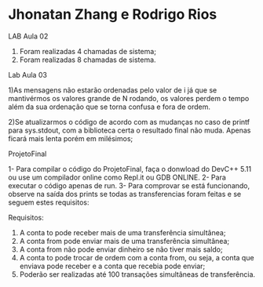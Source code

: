 # Jhonatan Zhang e Rodrigo Rios


LAB Aula 02
1) Foram realizadas 4 chamadas de sistema;
2) Foram realizadas 8 chamadas de sistema.

Lab Aula 03

1)As mensagens não estarão ordenadas pelo valor de i já que se mantivérmos os valores grande de N rodando, os valores perdem o tempo além da sua ordenação que se torna confusa e fora de ordem.

2)Se atualizarmos o código de acordo com as mudanças no caso de printf para sys.stdout, com a biblioteca certa o resultado final não muda. Apenas ficará mais lenta porém em milésimos;


ProjetoFinal

1- Para compilar o código do ProjetoFinal, faça o donwload do DevC++ 5.11 ou use um compilador online como Repl.it ou GDB ONLINE.
2- Para executar o código apenas de run.
3- Para comprovar se está funcionando, observe na saída dos prints se todas as transferencias foram feitas e se seguem estes requisitos:


Requisitos:
  
   1. A conta to pode receber mais de uma transferência simultânea;
   2. A conta from pode enviar mais de uma transferência simultânea;
   3. A conta from não pode enviar dinheiro se não tiver mais saldo;
   4. A conta to pode trocar de ordem com a conta from, ou seja, a conta que enviava pode receber e a conta que recebia pode enviar;
   5. Poderão ser realizadas até 100 transações simultâneas de transferência.
